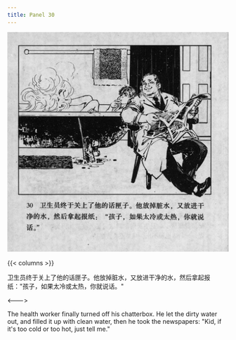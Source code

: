 ```yaml
---
title: Panel 30
---
```


 ![biao page](./../../../images/biao/seifert0726_biao_0034_030.jpg)

{{< columns >}}



卫生员终于关上了他的话匣子。他放掉脏水，又放进干净的水，然后拿起报纸："孩子，如果太冷或太热，你就说话。"

<--->


The health worker finally turned off his chatterbox. He let the dirty water out, and filled it up with clean water, then he took the newspapers: "Kid, if it's too cold or too hot, just tell me."